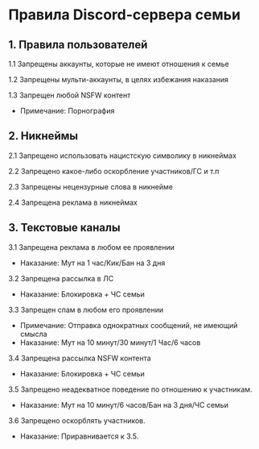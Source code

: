 # Правила Discord-сервера семьи 
## 1. Правила пользователей
1.1 Запрещены аккаунты, которые не имеют отношения к семье

1.2 Запрещены мульти-аккаунты, в целях избежания наказания

1.3 Запрещен любой NSFW контент
  + Примечание: Порнография

## 2. Никнеймы
2.1 Запрещено использовать нацистскую символику в никнеймах

2.2 Запрещено какое-либо оскорбление участников/ГС и т.п

2.3 Запрещены нецензурные слова в никнейме

2.4 Запрещена реклама в никнеймах

## 3. Текстовые каналы
3.1 Запрещена реклама в любом ее проявлении
  + Наказание: Мут на 1 час/Кик/Бан на 3 дня

3.2 Запрещена рассылка в ЛС
  + Наказание: Блокировка + ЧС семьи

3.3 Запрещен спам в любом его проявлении
  + Примечание: Отправка однократных сообщений, не имеющий смысла 
  + Наказание: Мут на 10 минут/30 минут/1 Час/6 часов

3.4 Запрещена рассылка NSFW контента
  + Наказание: Блокировка + ЧС семьи

3.5 Запрещено неадекватное поведение по отношению к участникам.
  + Наказание: Мут на 10 минут/6 часов/Бан на 3 дня/ЧС семьи

3.6 Запрещено оскорблять участников.
  + Наказание: Приравнивается к 3.5.
